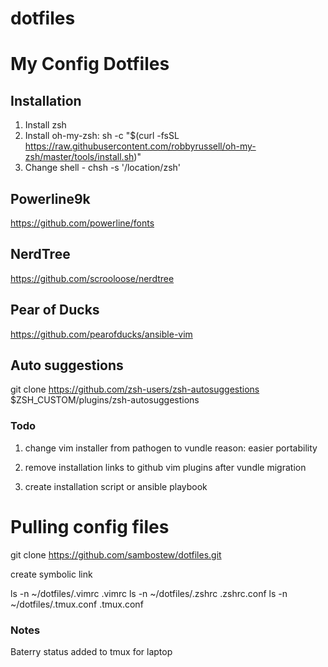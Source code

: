 # dotfiles
# My Config Dotfiles

## Installation 

1. Install zsh
2. Install oh-my-zsh:
sh -c "$(curl -fsSL https://raw.githubusercontent.com/robbyrussell/oh-my-zsh/master/tools/install.sh)"
3. Change shell - chsh -s '/location/zsh'

## Powerline9k

https://github.com/powerline/fonts

## NerdTree

https://github.com/scrooloose/nerdtree

## Pear of Ducks

https://github.com/pearofducks/ansible-vim

## Auto suggestions

git clone https://github.com/zsh-users/zsh-autosuggestions $ZSH_CUSTOM/plugins/zsh-autosuggestions


### Todo

1. change vim installer from pathogen to vundle
reason: easier portability

2. remove installation links to github vim plugins after vundle migration

3. create installation script or ansible playbook


# Pulling config files

git clone https://github.com/sambostew/dotfiles.git

create symbolic link

ls -n ~/dotfiles/.vimrc .vimrc
ls -n ~/dotfiles/.zshrc .zshrc.conf
ls -n ~/dotfiles/.tmux.conf .tmux.conf

### Notes

Baterry status added to tmux for laptop

